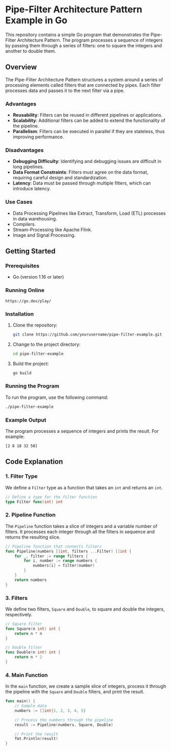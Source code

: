 # Pipe-Filter Architecture Pattern Example in Go

This repository contains a simple Go program that demonstrates the Pipe-Filter Architecture Pattern. The program processes a sequence of integers by passing them through a series of filters: one to square the integers and another to double them.

## Overview

The Pipe-Filter Architecture Pattern structures a system around a series of processing elements called filters that are connected by pipes. Each filter processes data and passes it to the next filter via a pipe.

### Advantages
- **Reusability**: Filters can be reused in different pipelines or applications.
- **Scalability**: Additional filters can be added to extend the functionality of the pipeline.
- **Parallelism**: Filters can be executed in parallel if they are stateless, thus improving performance.

### Disadvantages
- **Debugging Difficulty**: Identifying and debugging issues are difficult in long pipelines.
- **Data Format Constraints**: Filters must agree on the data format, requiring careful design and standardization.
- **Latency**: Data must be passed through multiple filters, which can introduce latency.

### Use Cases
- Data Processing Pipelines like Extract, Transform, Load (ETL) processes in data warehousing.
- Compilers.
- Stream-Processing like Apache Flink.
- Image and Signal Processing.

## Getting Started

### Prerequisites

- Go (version 1.16 or later)

### Running Online
```
https://go.dev/play/
```

### Installation

1. Clone the repository:
    ```sh
    git clone https://github.com/yourusername/pipe-filter-example.git
    ```

2. Change to the project directory:
    ```sh
    cd pipe-filter-example
    ```

3. Build the project:
    ```sh
    go build
    ```

### Running the Program

To run the program, use the following command:
```sh
./pipe-filter-example
```

### Example Output

The program processes a sequence of integers and prints the result. For example:
```
[2 8 18 32 50]
```

## Code Explanation

### 1. Filter Type

We define a `Filter` type as a function that takes an `int` and returns an `int`.

```go
// Define a type for the filter function
type Filter func(int) int
```

### 2. Pipeline Function

The `Pipeline` function takes a slice of integers and a variable number of filters. It processes each integer through all the filters in sequence and returns the resulting slice.

```go
// Pipeline function that connects filters
func Pipeline(numbers []int, filters ...Filter) []int {
    for _, filter := range filters {
        for i, number := range numbers {
            numbers[i] = filter(number)
        }
    }
    return numbers
}
```

### 3. Filters

We define two filters, `Square` and `Double`, to square and double the integers, respectively.

```go
// Square filter
func Square(n int) int {
    return n * n
}

// Double filter
func Double(n int) int {
    return n * 2
}
```

### 4. Main Function

In the `main` function, we create a sample slice of integers, process it through the pipeline with the `Square` and `Double` filters, and print the result.

```go
func main() {
    // Sample data
    numbers := []int{1, 2, 3, 4, 5}

    // Process the numbers through the pipeline
    result := Pipeline(numbers, Square, Double)

    // Print the result
    fmt.Println(result)
}
```
